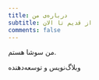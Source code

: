 ```yaml
---
title: درباره‌ی من
subtitle: از قدیم تا الان
comments: false
---
```


من سوشا هستم.

وبلاگ‌نویس و توسعه‌دهنده